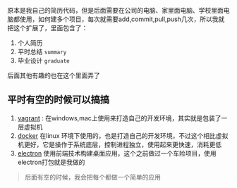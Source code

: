 原本是我自己的简历代码，但是后面需要在公司的电脑、家里面电脑、学校里面电脑都使用，如何建多个项目，每次就需要add,commit,pull,push几次，所以我就把这个扩展了，里面包含了： 

1. 个人简历
2. 平时总结 `summary`
3. 毕业设计 `graduate`

后面其他有趣的也在这个里面弄了

## 平时有空的时候可以搞搞

1. [vagrant](http://lovelace.blog.51cto.com/1028430/1423343) : 在windows,mac上使用来打造自己的开发环境，其实就是包装了一层虚拟机
2. [docker](https://www.gitbook.com/book/yeasy/docker_practice/details) 在linux 环境下使用的，也是打造自己的开发环境，不过这个相比虚拟机更好，它是操作于系统底层，控制进程独立，使用起来更快速，消耗更低
3. [electron](https://github.com/electron/electron) 使用前端技术构建桌面应用，这个之前做过一个车险项目，使用electron打包就是我做的

> 后面有空的时候，我会把每个都做一个简单的应用

